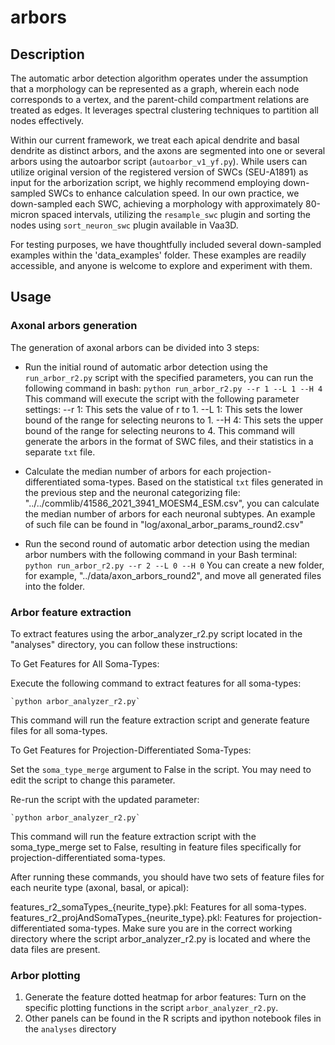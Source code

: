 # arbors
## Description

The automatic arbor detection algorithm operates under the assumption that a morphology can be represented as a graph, wherein each node corresponds to a vertex, and the parent-child compartment relations are treated as edges. It leverages spectral clustering techniques to partition all nodes effectively. 

Within our current framework, we treat each apical dendrite and basal dendrite as distinct arbors, and the axons are segmented into one or several arbors using the autoarbor script (`autoarbor_v1_yf.py`). While users can utilize original version of the registered version of SWCs (SEU-A1891) as input for the arborization script, we highly recommend employing down-sampled SWCs to enhance calculation speed. In our own practice, we down-sampled each SWC, achieving a morphology with approximately 80-micron spaced intervals, utilizing the `resample_swc` plugin and sorting the nodes using `sort_neuron_swc` plugin available in Vaa3D. 

For testing purposes, we have thoughtfully included several down-sampled examples within the 'data_examples' folder. These examples are readily accessible, and anyone is welcome to explore and experiment with them.
## Usage
### Axonal arbors generation
The generation of axonal arbors can be divided into 3 steps:
- Run the initial round of automatic arbor detection using the `run_arbor_r2.py` script with the specified parameters, you can run the following command in bash: 
        `python run_arbor_r2.py --r 1 --L 1 --H 4`
    This command will execute the script with the following parameter settings:
        --r 1: This sets the value of r to 1.
        --L 1: This sets the lower bound of the range for selecting neurons to 1.
        --H 4: This sets the upper bound of the range for selecting neurons to 4.
    This command will generate the arbors in the format of SWC files, and their statistics in a separate `txt` file.

- Calculate the median number of arbors for each projection-differentiated soma-types. Based on the statistical `txt` files generated in the previous step and the neuronal categorizing file: "../../commlib/41586_2021_3941_MOESM4_ESM.csv", you can calculate the median number of arbors for each neuronal subtypes. An example of such file can be found in "log/axonal_arbor_params_round2.csv"
- Run the second round of automatic arbor detection using the median arbor numbers with the following command in your Bash terminal:
        `python run_arbor_r2.py --r 2 --L 0 --H 0`
    You can create a new folder, for example, "../data/axon_arbors_round2", and move all generated files into the folder. 
### Arbor feature extraction
To extract features using the arbor_analyzer_r2.py script located in the "analyses" directory, you can follow these instructions:

To Get Features for All Soma-Types:

Execute the following command to extract features for all soma-types:

    `python arbor_analyzer_r2.py`
This command will run the feature extraction script and generate feature files for all soma-types.

To Get Features for Projection-Differentiated Soma-Types:

Set the `soma_type_merge` argument to False in the script. You may need to edit the script to change this parameter.

Re-run the script with the updated parameter:

    `python arbor_analyzer_r2.py`
This command will run the feature extraction script with the soma_type_merge set to False, resulting in feature files specifically for projection-differentiated soma-types.

After running these commands, you should have two sets of feature files for each neurite type (axonal, basal, or apical):

features_r2_somaTypes_{neurite_type}.pkl: Features for all soma-types.
features_r2_projAndSomaTypes_{neurite_type}.pkl: Features for projection-differentiated soma-types.
Make sure you are in the correct working directory where the script arbor_analyzer_r2.py is located and where the data files are present.
### Arbor plotting
1. Generate the feature dotted heatmap for arbor features: Turn on the specific plotting functions in the script `arbor_analyzer_r2.py`. 
2. Other panels can be found in the R scripts and ipython notebook files in the `analyses` directory